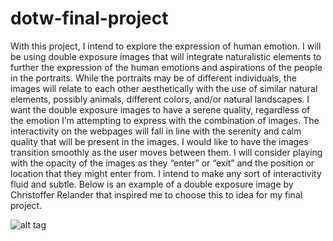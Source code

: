 # dotw-final-project

With this project, I intend to explore the expression of human emotion. I will be using double exposure images that will integrate naturalistic elements to further the expression of the human emotions and aspirations of the people in the portraits. While the portraits may be of different individuals, the images will relate to each other aesthetically with the use of similar natural elements, possibly animals, different colors, and/or natural landscapes. I want the double exposure images to have a serene quality, regardless of the emotion I’m attempting to express with the combination of images. The interactivity on the webpages will fall in line with the serenity and calm quality that will be present in the images. I would like to have the images transition smoothly as the user moves between them. I will consider playing with the opacity of the images as they “enter” or “exit” and the position or location that they might enter from. I intend to make any sort of interactivity fluid and subtle.  Below is an example of a double exposure image by Christoffer Relander that inspired me to choose this to idea for my final project.

![alt tag](https://www.catinwater.com/wp-content/uploads/2014/02/christoffer-6-640x800.jpg)